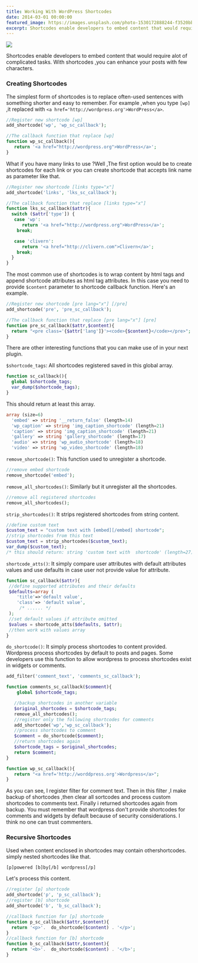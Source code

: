 ```yaml
---
title: Working With WordPress Shortcodes
date: 2014-03-01 00:00:00
featured_image: https://images.unsplash.com/photo-1530172888244-f3520bbeaa55
excerpt: Shortcodes enable developers to embed content that would require alot of complicated tasks. With shortcodes ,you can enhance your posts with few characters.
---
```


![](https://images.unsplash.com/photo-1530172888244-f3520bbeaa55)

Shortcodes enable developers to embed content that would require alot of complicated tasks. With shortcodes ,you can enhance your posts with few characters.

### Creating Shortcodes

The simplest form of shortcodes is to replace often-used sentences with something shorter and easy to remember. For example ,when you type `[wp]` ,it replaced with `<a href='http://wordpress.org'>WordPress</a>`.

```php
//Register new shortcode [wp]
add_shortcode('wp', 'wp_sc_callback');

//The callback function that replace [wp]
function wp_sc_callback(){
   return '<a href="http://wordpress.org">WordPress</a>';
}
```

What if you have many links to use ?Well ,The first option would be to create shortcodes for each link or you can create shortcode that accepts link name as parameter like that.

```php
//Register new shortcode [links type="x"]
add_shortcode('links', 'lks_sc_callback');

//The callback function that replace [links type="x"]
function lks_sc_callback($attr){
  switch ($attr['type']) {
   case 'wp':
      return '<a href="http://wordpress.org">WordPress</a>';
    break;

   case 'clivern':
      return '<a href="http://clivern.com">Clivern</a>';
    break;
  }
}
```

The most common use of shortcodes is to wrap content by html tags and append shortcode attributes as html tag attributes. In this case you need to provide `$content` parameter to shortcode callback function. Here's an example.

```php
//Register new shortcode [pre lang="x"] [/pre]
add_shortcode('pre', 'pre_sc_callback');

//The callback function that replace [pre lang="x"] [pre]
function pre_sc_callback($attr,$content){
  return "<pre class='{$attr['lang']}'><code>{$content}</code></pre>";
}
```

There are other interesting functions that you can make use of in your next plugin.

`$shortcode_tags`: All shortcodes registered saved in this global array.

```php
function sc_callback(){
  global $shortcode_tags;
  var_dump($shortcode_tags);
}
```

This should return at least this array.

```php
array (size=6)
  'embed' => string '__return_false' (length=14)
  'wp_caption' => string 'img_caption_shortcode' (length=21)
  'caption' => string 'img_caption_shortcode' (length=21)
  'gallery' => string 'gallery_shortcode' (length=17)
  'audio' => string 'wp_audio_shortcode' (length=18)
  'video' => string 'wp_video_shortcode' (length=18)
```

`remove_shortcode()`: This function used to unregister a shortcode.

```php
//remove embed shortcode
remove_shortcode('embed');
```

`remove_all_shortcodes()`: Similarly but it unregister all the shortcodes.

```php
//remove all registered shortcodes
remove_all_shortcodes();
```

`strip_shortcodes()`: It strips registered shortcodes from string content.

```php
//define custom text
$custom_text = "custom text with [embed][/embed] shortcode";
//strip shortcodes from this text
$custom_text = strip_shortcodes($custom_text);
var_dump($custom_text);
/* this should return: string 'custom text with  shortcode' (length=27)*/
```

`shortcode_atts()`: It simply compare user attributes with default attributes values and use defaults in case user not provide value for attribute.

```php
function sc_callback($attr){
 //define supported attributes and their defaults
 $defaults=array (
    'title'=>'default value',
    'class'=> 'default value',
     /* ...... */
 );
 //set default values if attribute omitted
 $values = shortcode_atts($defaults, $attr);
 //then work with values array
}
```

`do_shortcode()`: It simply process shortcodes to content provided. Wordpress process shortcodes by default to posts and pages. Some developers use this function to allow wordpress to process shortcodes exist in widgets or comments.

```php
add_filter('comment_text', 'comments_sc_callback');

function comments_sc_callback($comment){
    global $shortcode_tags;

   //backup shortcodes in another variable
   $original_shortcodes = $shortcode_tags;
   remove_all_shortcodes();
   //register only the following shortcodes for comments
   add_shortcode('wp','wp_sc_callback');
   //process shortcodes to comment
   $comment = do_shortcode($comment);
   //return shortcodes again
   $shortcode_tags = $original_shortcodes;
   return $comment;
}

function wp_sc_callback(){
   return "<a href='http://worddpress.org'>Wordpress</a>";
}
```

As you can see, I register filter for comment text. Then in this filter ,I make backup of shortcodes ,then clear all sortcodes and process custom shortcodes to comments text. Finally i returned shortcodes again from backup. You must remember that wordpress don't provide shortcodes for comments and widgets by default because of security considerations. I think no one can trust commenters.

### Recursive Shortcodes

Used when content enclosed in shortcodes may contain othershortcodes. simply nested shortcodes like that.

```html
[p]powered [b]by[/b] wordpress[/p]
```

Let's process this content.

```php
//register [p] shortcode
add_shortcode('p', 'p_sc_callback');
//register [b] shortcode
add_shortcode('b', 'b_sc_callback');

//callback function for [p] shortcode
function p_sc_callback($attr,$content){
  return '<p>'.  do_shortcode($content) . '</p>';
}
//callback function for [b] shortcode
function b_sc_callback($attr,$content){
  return '<b>'.  do_shortcode($content) . '</b>';
}
```